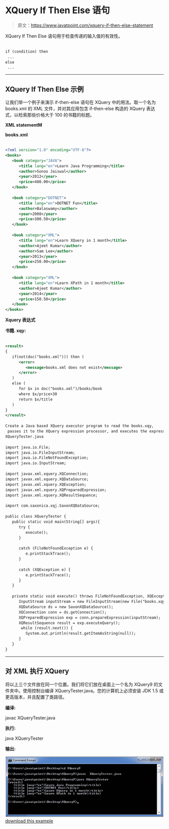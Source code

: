 # XQuery If Then Else 语句

> 原文：<https://www.javatpoint.com/xquery-if-then-else-statement>

XQuery If Then Else 语句用于检查传递的输入值的有效性。

```xml

if (condition) then
 ... 
else
 ... 

```

* * *

## XQuery If Then Else 示例

让我们举一个例子来演示 if-then-else 语句在 XQuery 中的用法。取一个名为 books.xml 的 XML 文件，并对其应用包含 if-then-else 构造的 XQuery 表达式，以检索那些价格大于 100 的书籍的标题。

**XML statementM**

**books.xml**

```xml

<?xml version="1.0" encoding="UTF-8"?>
<books>
   <book category="JAVA">
      <title lang="en">Learn Java Programming</title>
      <author>Sonoo Jaiswal</author>
      <year>2012</year>
      <price>400.00</price>
   </book>

   <book category="DOTNET">
      <title lang="en">DOTNET Fun</title>
      <author>Balaswamy</author>
      <year>2008</year>
      <price>300.50</price>
   </book>

   <book category="XML">
      <title lang="en">Learn XQuery in 1 month</title>
      <author>Ajeet Kumar</author>
      <author>Sam Lee</author>
      <year>2013</year>
      <price>250.00</price>
   </book>

   <book category="XML">
      <title lang="en">Learn XPath in 1 month</title>
      <author>Ajeet Kumar</author>
      <year>2014</year>
      <price>150.50</price>
   </book>
</books>

```

**Xquery 表达式**

**书籍. xqy:**

```xml

<result>
{
   if(not(doc("books.xml"))) then (
      <error>
         <message>books.xml does not exist</message>
      </error>
   )
   else ( 
      for $x in doc("books.xml")/books/book	
      where $x/price>30
      return $x/title
   )
}
</result>

Create a Java based XQuery executor program to read the books.xqy,
 passes it to the XQuery expression processor, and executes the expression. After that the result will be displayed. 
XQueryTester.java

import java.io.File;
import java.io.FileInputStream;
import java.io.FileNotFoundException;
import java.io.InputStream;

import javax.xml.xquery.XQConnection;
import javax.xml.xquery.XQDataSource;
import javax.xml.xquery.XQException;
import javax.xml.xquery.XQPreparedExpression;
import javax.xml.xquery.XQResultSequence;

import com.saxonica.xqj.SaxonXQDataSource;

public class XQueryTester {
   public static void main(String[] args){
      try {
         execute();
      }

      catch (FileNotFoundException e) {
         e.printStackTrace();
      }

      catch (XQException e) {
         e.printStackTrace();
      }
   }

   private static void execute() throws FileNotFoundException, XQException{
      InputStream inputStream = new FileInputStream(new File("books.xqy"));
      XQDataSource ds = new SaxonXQDataSource();
      XQConnection conn = ds.getConnection();
      XQPreparedExpression exp = conn.prepareExpression(inputStream);
      XQResultSequence result = exp.executeQuery();
       while (result.next()) {
         System.out.println(result.getItemAsString(null));
      }
   }	
}

```

* * *

## 对 XML 执行 XQuery

将以上三个文件放在同一个位置。我们将它们放在桌面上一个名为 XQuery9 的文件夹中。使用控制台编译 XQueryTester.java。您的计算机上必须安装 JDK 1.5 或更高版本，并且配置了类路径。

**编译:**

javac XQueryTester.java

**执行:**

java XQueryTester

**输出:**

![XQUERY If then else statement 1](img/ceeab259c01375f385a0d34cfafb1c65.png)[download this example](https://static.javatpoint.com/xquery/src/XQuery9.zip)